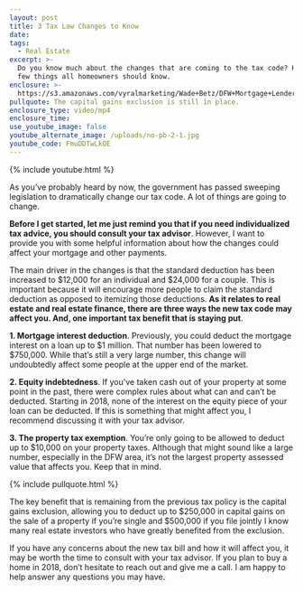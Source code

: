 ```yaml
---
layout: post
title: 3 Tax Law Changes to Know
date:
tags:
  - Real Estate
excerpt: >-
  Do you know much about the changes that are coming to the tax code? Here are a
  few things all homeowners should know.
enclosure: >-
  https://s3.amazonaws.com/vyralmarketing/Wade+Betz/DFW+Mortgage+Lender-+3+Tax+Law+Changes+to+Know.mp4
pullquote: The capital gains exclusion is still in place.
enclosure_type: video/mp4
enclosure_time:
use_youtube_image: false
youtube_alternate_image: /uploads/no-pb-2-1.jpg
youtube_code: FmuDDTwLkOE
---
```



{% include youtube.html %}

As you’ve probably heard by now, the government has passed sweeping legislation to dramatically change our tax code. A lot of things are going to change.

**Before I get started, let me just remind you that if you need individualized tax advice, you should consult your tax advisor**. However, I want to provide you with some helpful information about how the changes could affect your mortgage and other payments.

The main driver in the changes is that the standard deduction has been increased to $12,000 for an individual and $24,000 for a couple. This is important because it will encourage more people to claim the standard deduction as opposed to itemizing those deductions. **As it relates to real estate and real estate finance, there are three ways the new tax code may affect you. And, one important tax benefit that is staying put**.

**1. Mortgage interest deduction**. Previously, you could deduct the mortgage interest on a loan up to $1 million. That number has been lowered to $750,000. While that’s still a very large number, this change will undoubtedly affect some people at the upper end of the market.

**2. Equity indebtedness**. If you’ve taken cash out of your property at some point in the past, there were complex rules about what can and can’t be deducted. Starting in 2018, none of the interest on the equity piece of your loan can be deducted. If this is something that might affect you, I recommend discussing it with your tax advisor.&nbsp;

**3. The property tax exemption**. You’re only going to be allowed to deduct up to $10,000 on your property taxes. Although that might sound like a large number, especially in the DFW area, it’s not the largest property assessed value that affects you. Keep that in mind.

{% include pullquote.html %}

The key benefit that is remaining from the previous tax policy is the capital gains exclusion, allowing you to deduct up to $250,000 in capital gains on the sale of a property if you’re single and $500,000 if you file jointly I know many real estate investors who have greatly benefited from the exclusion.

If you have any concerns about the new tax bill and how it will affect you, it may be worth the time to consult with your tax advisor. If you plan to buy a home in 2018, don’t hesitate to reach out and give me a call. I am happy to help answer any questions you may have.<br>&nbsp;